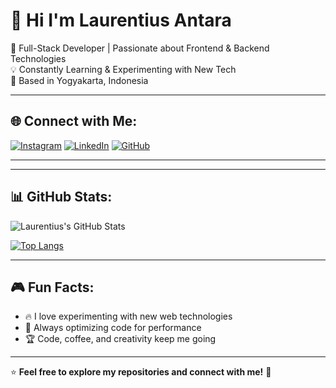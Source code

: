 # 💫 Hi I'm Laurentius Antara
🚀 Full-Stack Developer | Passionate about Frontend & Backend Technologies  
💡 Constantly Learning & Experimenting with New Tech  
📍 Based in Yogyakarta, Indonesia  

---

## 🌐 Connect with Me:
[![Instagram](https://img.shields.io/badge/Instagram-E4405F?style=for-the-badge&logo=instagram&logoColor=white)](https://instagram.com/davmx_)
[![LinkedIn](https://img.shields.io/badge/LinkedIn-0A66C2?style=for-the-badge&logo=linkedin&logoColor=white)](https://linkedin.com/in/laurentius-antara)
[![GitHub](https://img.shields.io/badge/GitHub-181717?style=for-the-badge&logo=github&logoColor=white)](https://github.com/Laurentxantara)

---


---

## 📊 GitHub Stats:
![Laurentius's GitHub Stats](https://github-readme-stats.vercel.app/api?username=Laurentxantara&show_icons=true&theme=radical)  

[![Top Langs](https://github-readme-stats.vercel.app/api/top-langs/?username=Laurentxantara&layout=compact&theme=radical)](https://github.com/anuraghazra/github-readme-stats)

---

## 🎮 Fun Facts:
- 🔥 I love experimenting with new web technologies  
- 🎯 Always optimizing code for performance  
- 🏆 Code, coffee, and creativity keep me going  

---

⭐ **Feel free to explore my repositories and connect with me!** 🚀
